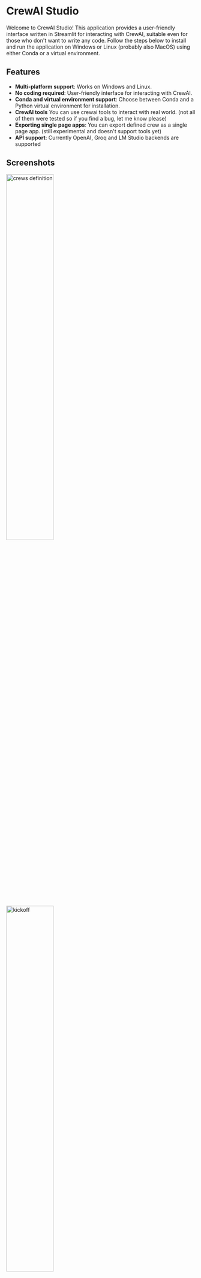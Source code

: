 # CrewAI Studio

Welcome to CrewAI Studio! This application provides a user-friendly interface written in Streamlit for interacting with CrewAI, suitable even for those who don't want to write any code. Follow the steps below to install and run the application on Windows or Linux (probably also MacOS) using either Conda or a virtual environment.

## Features

- **Multi-platform support**: Works on Windows and Linux.
- **No coding required**: User-friendly interface for interacting with CrewAI.
- **Conda and virtual environment support**: Choose between Conda and a Python virtual environment for installation.
- **CrewAI tools** You can use crewai tools to interact with real world. (not all of them were tested so if you find a bug, let me know please)
- **Exporting single page apps**: You can export defined crew as a single page app. (still experimental and doesn't support tools yet)
- **API support**: Currently OpenAI, Groq and LM Studio backends are supported

## Screenshots

<img src="https://raw.githubusercontent.com/strnad/CrewAI-Studio/main/img/crews.png" alt="crews definition" style="width:50%;"/>
<img src="https://raw.githubusercontent.com/strnad/CrewAI-Studio/main/img/kickoff.png" alt="kickoff" style="width:50%;"/>

## Installation

### Using Virtual Environment

**For Virtual Environment**: Ensure you have Python installed. If you dont have python instaled, you can simply use the conda installer.

#### On Linux

1. **Clone the repository (or use downloaded ZIP file)**:

   ```bash
   git clone https://github.com/strnad/CrewAI-Studio.git
   cd CrewAI-Studio
   ```

2. **Run the installation script**:

   ```bash
   ./install_venv.sh
   ```

3. **Run the application**:
   ```bash
   ./run_venv.sh
   ```

#### On Windows

1. **Clone the repository (or use downloaded ZIP file)**:

   ```powershell
   git clone https://github.com/strnad/CrewAI-Studio.git
   cd CrewAI-Studio
   ```

2. **Run the Conda installation script**:

   ```powershell
   ./install_venv.bat
   ```

3. **Run the application**:
   ```powershell
   ./run_venv.bat
   ```

### Using Conda

Conda will be installed locally in the project folder. No need for a pre-existing Conda installation.

#### On Linux

1. **Clone the repository (or use downloaded ZIP file)**:

   ```bash
   git clone https://github.com/strnad/CrewAI-Studio.git
   cd CrewAI-Studio
   ```

2. **Run the Conda installation script**:

   ```bash
   ./install_conda.sh
   ```

3. **Run the application**:
   ```bash
   ./run_conda.sh
   ```

#### On Windows

1. **Clone the repository (or use downloaded ZIP file)**:

   ```powershell
   git clone https://github.com/strnad/CrewAI-Studio.git
   cd CrewAI-Studio
   ```

2. **Run the Conda installation script**:

   ```powershell
   ./install_conda.bat
   ```

3. **Run the application**:
   ```powershell
   ./run_conda.bat
   ```

If you do not have Git installed, you can download the repository as a ZIP file from the GitHub page and extract it.

## About CrewAI

CrewAI is a robust and flexible framework designed to facilitate the orchestration of autonomous AI agents. These agents can work together seamlessly, sharing goals and collaborating on tasks to achieve impressive results. Here are some key features of CrewAI:

- **Collaborative Intelligence**: CrewAI excels in scenarios where multiple agents come together to form a "crew." This collaboration allows for the delegation of tasks and spontaneous assistance, mirroring real-world teamwork.
- **Dynamic and Adaptable Processes**: The framework supports dynamic processes that can adapt to both development and production environments, making it versatile for various use cases.

- **Open Source and Extensible**: CrewAI is open-source and encourages contributions from the community. It integrates well with various AI models and tools, offering extensive customization options for specific needs.

- **Integration with LangChain**: Built on top of LangChain, CrewAI agents benefit from the extensive toolkits and tools provided by LangChain, enabling a wide range of functionalities out of the box.

## Configuration

Before running the application, ensure you update the `.env` file with your API keys and other necessary configurations. An example `.env` file is provided for reference.
